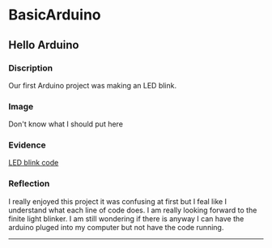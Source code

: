 # BasicArduino

## Hello Arduino

### Discription
Our first Arduino project was making an LED blink.

### Image
Don't know what I should put here

### Evidence
[LED blink code](https://create.arduino.cc/editor/zsiller38/645f63f4-a05e-46d7-808e-a8b659a936dc/preview)

### Reflection
I really enjoyed this project it was confusing at first but I feal like I understand what each line of code does. I am really looking forward to the finite light blinker. I am still wondering if there is anyway I can have the arduino pluged into my computer but not have the code running.

---
